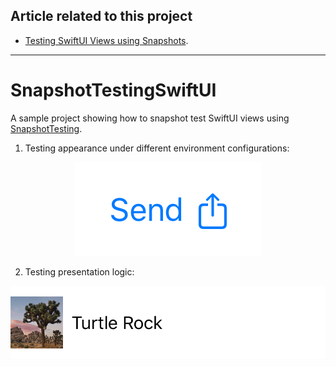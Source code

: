 ## Article related to this project

- [Testing SwiftUI Views using Snapshots](https://www.vadimbulavin.com/snapshot-testing-swiftui-views/).

---

# SnapshotTestingSwiftUI

A sample project showing how to snapshot test SwiftUI views using [SnapshotTesting](https://github.com/pointfreeco/swift-snapshot-testing).

1. Testing appearance under different environment configurations:

<p align="center">
  <img src="https://github.com/V8tr/SnapshotTestingSwiftUI/blob/master/send.png" alt="Snapshot testing SwiftUI views on iOS with Swift and Xcode"/>
</p>


2. Testing presentation logic:

<p align="center">
  <img src="https://github.com/V8tr/SnapshotTestingSwiftUI/blob/master/landmark.png" alt="Snapshot testing SwiftUI views on iOS with Swift and Xcode"/>
</p>
